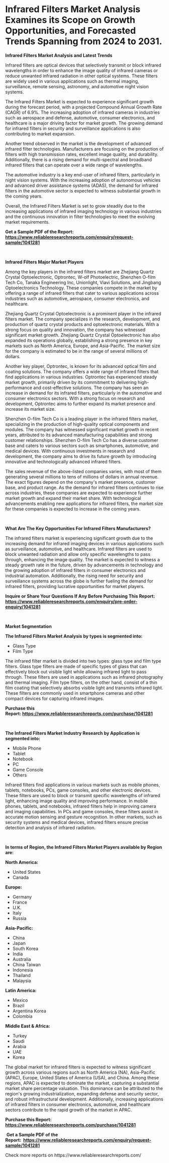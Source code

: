 <p><h1>Infrared Filters Market Analysis Examines its Scope on Growth Opportunities, and Forecasted Trends Spanning from 2024 to 2031.</h1></p><p><strong>Infrared Filters Market Analysis and Latest Trends</strong></p>
<p><p>Infrared filters are optical devices that selectively transmit or block infrared wavelengths in order to enhance the image quality of infrared cameras or reduce unwanted infrared radiation in other optical systems. These filters are widely used in various applications such as thermal imaging, surveillance, remote sensing, astronomy, and automotive night vision systems.</p><p>The Infrared Filters Market is expected to experience significant growth during the forecast period, with a projected Compound Annual Growth Rate (CAGR) of 6.9%. The increasing adoption of infrared cameras in industries such as aerospace and defense, automotive, consumer electronics, and healthcare is a major driving factor for market growth. The growing demand for infrared filters in security and surveillance applications is also contributing to market expansion.</p><p>Another trend observed in the market is the development of advanced infrared filter technologies. Manufacturers are focusing on the production of filters with high transmission rates, excellent image quality, and durability. Additionally, there is a rising demand for multi-spectral and broadband infrared filters that can operate over a wide range of wavelengths.</p><p>The automotive industry is a key end-user of infrared filters, particularly in night vision systems. With the increasing adoption of autonomous vehicles and advanced driver assistance systems (ADAS), the demand for infrared filters in the automotive sector is expected to witness substantial growth in the coming years.</p><p>Overall, the Infrared Filters Market is set to grow steadily due to the increasing applications of infrared imaging technology in various industries and the continuous innovation in filter technologies to meet the evolving market requirements.</p></p>
<p><strong>Get a Sample PDF of the Report:&nbsp; <a href="https://www.reliableresearchreports.com/enquiry/request-sample/1041281">https://www.reliableresearchreports.com/enquiry/request-sample/1041281</a></strong></p>
<p>&nbsp;</p>
<p><strong>Infrared Filters Major Market Players</strong></p>
<p><p>Among the key players in the infrared filters market are Zhejiang Quartz Crystal Optoelectronic, Optrontec, W-olf Photoelectric, Shenzhen O-film Tech Co, Tanaka Engineering Inc, Unionlight, Viavi Solutions, and Jingbang Optoelectronics Technology. These companies compete in the market by offering a range of infrared filters that cater to various applications across industries such as automotive, aerospace, consumer electronics, and healthcare.</p><p>Zhejiang Quartz Crystal Optoelectronic is a prominent player in the infrared filters market. The company specializes in the research, development, and production of quartz crystal products and optoelectronic materials. With a strong focus on quality and innovation, the company has witnessed significant market growth. Zhejiang Quartz Crystal Optoelectronic has also expanded its operations globally, establishing a strong presence in key markets such as North America, Europe, and Asia-Pacific. The market size for the company is estimated to be in the range of several millions of dollars.</p><p>Another key player, Optrontec, is known for its advanced optical film and coating solutions. The company offers a wide range of infrared filters that find applications in various industries. Optrontec has experienced steady market growth, primarily driven by its commitment to delivering high-performance and cost-effective solutions. The company has seen an increase in demand for its infrared filters, particularly in the automotive and consumer electronics sectors. With a strong focus on research and development, Optrontec aims to further expand its market presence and increase its market size.</p><p>Shenzhen O-film Tech Co is a leading player in the infrared filters market, specializing in the production of high-quality optical components and modules. The company has witnessed significant market growth in recent years, attributed to its advanced manufacturing capabilities and strong customer relationships. Shenzhen O-film Tech Co has a diverse customer base and caters to various sectors such as smartphones, automotive, and medical devices. With continuous investments in research and development, the company aims to drive its future growth by introducing innovative and technologically advanced infrared filters.</p><p>The sales revenue of the above-listed companies varies, with most of them generating several millions to tens of millions of dollars in annual revenue. The exact figures depend on the company's market presence, customer base, and product range. As the demand for infrared filters continues to rise across industries, these companies are expected to experience further market growth and expand their market share. With technological advancements enabling new applications for infrared filters, the market size for these companies is expected to increase in the coming years.</p></p>
<p>&nbsp;</p>
<p><strong>What Are The Key Opportunities For Infrared Filters Manufacturers?</strong></p>
<p><p>The infrared filters market is experiencing significant growth due to the increasing demand for infrared imaging devices in various applications such as surveillance, automotive, and healthcare. Infrared filters are used to block unwanted radiation and allow only specific wavelengths to pass through, enhancing the image quality. The market is expected to witness a steady growth rate in the future, driven by advancements in technology and the growing adoption of infrared filters in consumer electronics and industrial automation. Additionally, the rising need for security and surveillance systems across the globe is further fueling the demand for infrared filters, providing lucrative opportunities for market players.</p></p>
<p><strong>Inquire or Share Your Questions If Any Before Purchasing This Report: <a href="https://www.reliableresearchreports.com/enquiry/pre-order-enquiry/1041281">https://www.reliableresearchreports.com/enquiry/pre-order-enquiry/1041281</a></strong></p>
<p>&nbsp;</p>
<p><strong>Market Segmentation</strong></p>
<p><strong>The Infrared Filters Market Analysis by types is segmented into:</strong></p>
<p><ul><li>Glass Type</li><li>Film Type</li></ul></p>
<p><p>The infrared filter market is divided into two types: glass type and film type filters. Glass type filters are made of specific types of glass that can effectively block out visible light while allowing infrared light to pass through. These filters are used in applications such as infrared photography and thermal imaging. Film type filters, on the other hand, consist of a thin film coating that selectively absorbs visible light and transmits infrared light. These filters are commonly used in smartphone cameras and other compact devices for capturing infrared images.</p></p>
<p><strong>Purchase this Report:&nbsp;<a href="https://www.reliableresearchreports.com/purchase/1041281">https://www.reliableresearchreports.com/purchase/1041281</a></strong></p>
<p>&nbsp;</p>
<p><strong>The Infrared Filters Market Industry Research by Application is segmented into:</strong></p>
<p><ul><li>Mobile Phone</li><li>Tablet</li><li>Notebook</li><li>PC</li><li>Game Console</li><li>Others</li></ul></p>
<p><p>Infrared filters find applications in various markets such as mobile phones, tablets, notebooks, PCs, game consoles, and other electronic devices. These filters are used to block or transmit specific wavelengths of infrared light, enhancing image quality and improving performance. In mobile phones, tablets, and notebooks, infrared filters help in improving camera and imaging capabilities. In PCs and game consoles, these filters assist in accurate motion sensing and gesture recognition. In other markets, such as security systems and medical devices, infrared filters ensure precise detection and analysis of infrared radiation.</p></p>
<p>&nbsp;</p>
<p><strong>In terms of Region, the Infrared Filters Market Players available by Region are:</strong></p>
<p>
    <p> <strong> North America: </strong>
        <ul>
            <li>United States</li>
            <li>Canada</li>
        </ul>
        </p> 
    <p> <strong> Europe: </strong>
        <ul>
            <li>Germany</li>
            <li>France</li>
            <li>U.K.</li>
            <li>Italy</li>
            <li>Russia</li>
        </ul>
        </p> 
    <p> <strong> Asia-Pacific: </strong>
        <ul>
            <li>China</li>
            <li>Japan</li>
            <li>South Korea</li>
            <li>India</li>
            <li>Australia</li>
            <li>China Taiwan</li>
            <li>Indonesia</li>
            <li>Thailand</li>
            <li>Malaysia</li>
        </ul>
        </p> 
    <p> <strong> Latin America: </strong>
        <ul>
            <li>Mexico</li>
            <li>Brazil</li>
            <li>Argentina Korea</li>
            <li>Colombia</li>
        </ul>
        </p> 
    <p> <strong> Middle East & Africa: </strong>
        <ul>
            <li>Turkey</li>
            <li>Saudi</li>
            <li>Arabia</li>
            <li>UAE</li>
            <li>Korea</li>
        </ul>
    </p>
    </p>
<p><p>The global market for infrared filters is expected to witness significant growth across various regions such as North America (NA), Asia-Pacific (APAC), Europe, United States of America (USA), and China. Among these regions, APAC is expected to dominate the market, capturing a substantial market share percentage valuation. This dominance can be attributed to the region's growing industrialization, expanding defense and security sector, and robust infrastructural development. Additionally, increasing applications of infrared filters in consumer electronics, automotive, and healthcare sectors contribute to the rapid growth of the market in APAC.</p></p>
<p><strong>Purchase this Report: <a href="https://www.reliableresearchreports.com/purchase/1041281">https://www.reliableresearchreports.com/purchase/1041281</a></strong></p>
<p>&nbsp;<strong>Get a Sample PDF of the Report:&nbsp;&nbsp;<a href="https://www.reliableresearchreports.com/enquiry/request-sample/1041281">https://www.reliableresearchreports.com/enquiry/request-sample/1041281</a></strong></p>
<p><strong></strong></p>
<p>Check more reports on https://www.reliableresearchreports.com/</p>